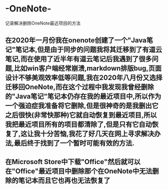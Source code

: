 # -OneNote-
记录解决删除OneNote最近项目的方法
## 在2020年一月份我在onenote创建了一个"Java笔记"笔记本,但是由于同步的问题我将其迁移到了有道云笔记,而在使用了近半年有道云笔记后我遇到了很多问题,比如win客户端经常崩溃,markdown排版bug,页面设计不够美观效率低等问题,我在2020年八月份又选择迁移回OneNote,而在这个过程中我发现我曾经删除的"Java笔记"笔记本仍存在我的最近项目中,所以作为一个强迫症我准备将它删除,但是很神奇的是我删出它之后很快(非常快那种)它就自动恢复到最近项目,所以我把最近项目所有的项目都清除了,但是只有它自动恢复了,这让我十分苦恼,我花了好几天在网上寻求解决办法,最后终于找到了一个暂时可能有效的方法.
## 在Microsoft Store中下载"Office"然后就可以在"Office"最近项目中删除那个在OneNote中无法删除的笔记本而且它也再也无法恢复了
